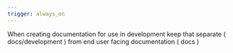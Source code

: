 ```yaml
---
trigger: always_on
---
```


When creating documentation for use in development keep that separate ( docs/development ) from end user facing documentation ( docs )
